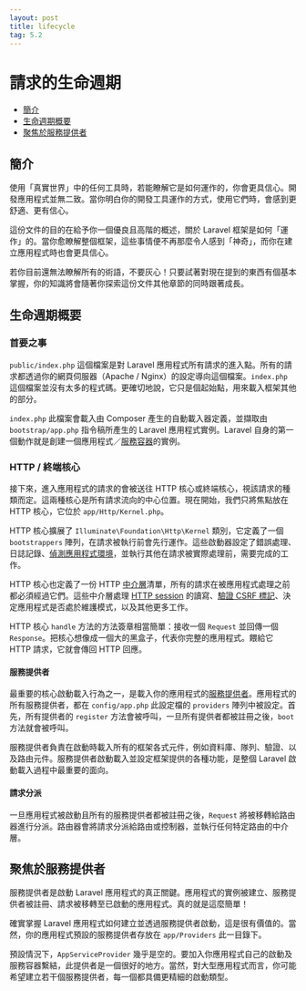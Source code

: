 ```yaml
---
layout: post
title: lifecycle
tag: 5.2
---
```

# 請求的生命週期

- [簡介](#introduction)
- [生命週期概要](#lifecycle-overview)
- [聚焦於服務提供者](#focus-on-service-providers)

<a name="introduction"></a>
## 簡介

使用「真實世界」中的任何工具時，若能瞭解它是如何運作的，你會更具信心。開發應用程式並無二致。當你明白你的開發工具運作的方式，使用它們時，會感到更舒適、更有信心。

這份文件的目的在給予你一個優良且高階的概述，關於 Laravel 框架是如何「運作」的。當你愈瞭解整個框架，這些事情便不再那麼令人感到「神奇」，而你在建立應用程式時也會更具信心。

若你目前還無法瞭解所有的術語，不要灰心！只要試著對現在提到的東西有個基本掌握，你的知識將會隨著你探索這份文件其他章節的同時跟著成長。

<a name="lifecycle-overview"></a>
## 生命週期概要

### 首要之事

`public/index.php` 這個檔案是對 Laravel 應用程式所有請求的進入點。所有的請求都透過你的網頁伺服器（Apache / Nginx）的設定導向這個檔案。`index.php` 這個檔案並沒有太多的程式碼。更確切地說，它只是個起始點，用來載入框架其他的部分。

`index.php` 此檔案會載入由 Composer 產生的自動載入器定義，並擷取由 `bootstrap/app.php` 指令稿所產生的 Laravel 應用程式實例。Laravel 自身的第一個動作就是創建一個應用程式／[服務容器](/laravel_tw/docs/5.2/container)的實例。

### HTTP / 終端核心

接下來，進入應用程式的請求的會被送往 HTTP 核心或終端核心，視該請求的種類而定。這兩種核心是所有請求流向的中心位置。現在開始，我們只將焦點放在 HTTP 核心，它位於 `app/Http/Kernel.php`。

HTTP 核心擴展了 `Illuminate\Foundation\Http\Kernel` 類別，它定義了一個 `bootstrappers` 陣列，在請求被執行前會先行運作。這些啟動器設定了錯誤處理、日誌記錄、[偵測應用程式環境](/laravel_tw/docs/5.2/installation#environment-configuration)，並執行其他在請求被實際處理前，需要完成的工作。

HTTP 核心也定義了一份 HTTP [中介層](/laravel_tw/docs/5.2/middleware)清單，所有的請求在被應用程式處理之前都必須經過它們。這些中介層處理 [HTTP session](/laravel_tw/docs/5.2/session) 的讀寫、[驗證 CSRF 標記](/laravel_tw/docs/5.2/routing#csrf-protection)、決定應用程式是否處於維護模式，以及其他更多工作。

HTTP 核心 `handle` 方法的方法簽章相當簡單：接收一個 `Request` 並回傳一個 `Response`。把核心想像成一個大的黑盒子，代表你完整的應用程式。餵給它 HTTP 請求，它就會傳回 HTTP 回應。

#### 服務提供者

最重要的核心啟動載入行為之一，是載入你的應用程式的[服務提供者](/laravel_tw/docs/5.2/providers)。應用程式的所有服務提供者，都在 `config/app.php` 此設定檔的 `providers` 陣列中被設定。首先，所有提供者的 `register` 方法會被呼叫，一旦所有提供者都被註冊之後，`boot` 方法就會被呼叫。

服務提供者負責在啟動時載入所有的框架各式元件，例如資料庫、隊列、驗證、以及路由元件。服務提供者啟動載入並設定框架提供的各種功能，是整個 Laravel 啟動載入過程中最重要的面向。

#### 請求分派

一旦應用程式被啟動且所有的服務提供者都被註冊之後，`Request` 將被移轉給路由器進行分派。路由器會將請求分派給路由或控制器，並執行任何特定路由的中介層。

<a name="focus-on-service-providers"></a>
## 聚焦於服務提供者

服務提供者是啟動 Laravel 應用程式的真正關鍵。應用程式的實例被建立、服務提供者被註冊、請求被移轉至已啟動的應用程式。真的就是這麼簡單！

確實掌握 Laravel 應用程式如何建立並透過服務提供者啟動，這是很有價值的。當然，你的應用程式預設的服務提供者存放在 `app/Providers` 此一目錄下。

預設情況下，`AppServiceProvider` 幾乎是空的。要加入你應用程式自己的啟動及服務容器繫結，此提供者是一個很好的地方。當然，對大型應用程式而言，你可能希望建立若干個服務提供者，每一個都具備更精細的啟動類型。
